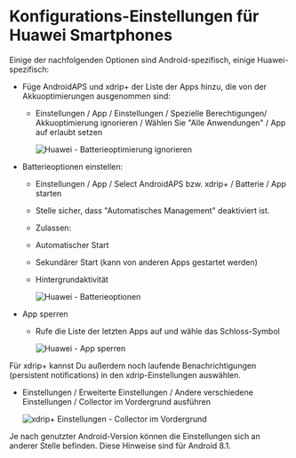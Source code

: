 # Konfigurations-Einstellungen für Huawei Smartphones

Einige der nachfolgenden Optionen sind Android-spezifisch, einige Huawei-spezifisch:

* Füge AndroidAPS und xdrip+ der Liste der Apps hinzu, die von der Akkuoptimierungen ausgenommen sind:
  * Einstellungen / App / Einstellungen / Spezielle Berechtigungen/ Akkuoptimierung ignorieren / Wählen Sie "Alle Anwendungen" / App auf erlaubt setzen

    ![Huawei - Batterieoptimierung ignorieren](../images/Huawei_BatteryOptimization.png)


* Batterieoptionen einstellen:
  * Einstellungen / App / Select AndroidAPS bzw. xdrip+ / Batterie / App starten
   * Stelle sicher, dass "Automatisches Management" deaktiviert ist.
    * Zulassen:
     * Automatischer Start
     * Sekundärer Start (kann von anderen Apps gestartet werden)
     * Hintergrundaktivität

       ![Huawei - Batterieoptionen](../images/Huawei_BatteryOptions.png)


* App sperren
  * Rufe die Liste der letzten Apps auf und wähle das Schloss-Symbol

    ![Huawei - App sperren](../images/Huawei_LockApp.png)


Für xdrip+ kannst Du außerdem noch laufende Benachrichtigungen (persistent notifications) in den xdrip-Einstellungen auswählen.
* Einstellungen / Erweiterte Einstellungen / Andere verschiedene Einstellungen / Collector im Vordergrund ausführen

   ![xdrip+ Einstellungen - Collector im Vordergrund](../images/xdrip_collector_foreground.png)


Je nach genutzter Android-Version können die Einstellungen sich an anderer Stelle befinden. Diese Hinweise sind für Android 8.1.
